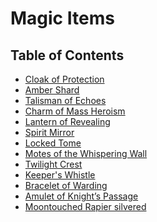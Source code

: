# Magic Items

## Table of Contents

- [Cloak of Protection]()
- [Amber Shard](https://skroxiousdm.github.io/SkroxiousDM/simple-quest/lore/journalentry.jfbq9n1yiejpy2fk/journalentry.jfbq9n1yiejpy2fk.journalentrypage.culfgekemwv9rj5k)
- [Talisman of Echoes](https://skroxiousdm.github.io/SkroxiousDM/simple-quest/lore/journalentry.jfbq9n1yiejpy2fk/journalentry.jfbq9n1yiejpy2fk.journalentrypage.wwz4ab0yww6tp7a9)
- [Charm of Mass Heroism](https://skroxiousdm.github.io/SkroxiousDM/simple-quest/lore/journalentry.jfbq9n1yiejpy2fk/journalentry.jfbq9n1yiejpy2fk.journalentrypage.k0oohaio8wjuy1my)
- [Lantern of Revealing](https://skroxiousdm.github.io/SkroxiousDM/simple-quest/lore/journalentry.jfbq9n1yiejpy2fk/journalentry.jfbq9n1yiejpy2fk.journalentrypage.g3awchzukrcaf1s5)
- [Spirit Mirror](https://skroxiousdm.github.io/SkroxiousDM/simple-quest/lore/journalentry.jfbq9n1yiejpy2fk/journalentry.jfbq9n1yiejpy2fk.journalentrypage.teanrkac166qzvqa)
- [Locked Tome](https://skroxiousdm.github.io/SkroxiousDM/simple-quest/lore/journalentry.jfbq9n1yiejpy2fk/journalentry.jfbq9n1yiejpy2fk.journalentrypage.nczjwrofs1ktc9td)
- [Motes of the Whispering Wall](https://skroxiousdm.github.io/SkroxiousDM/simple-quest/lore/journalentry.jfbq9n1yiejpy2fk/journalentry.jfbq9n1yiejpy2fk.journalentrypage.yaagpxjscuut8x4d)
- [Twilight Crest](https://skroxiousdm.github.io/SkroxiousDM/simple-quest/lore/journalentry.jfbq9n1yiejpy2fk/journalentry.jfbq9n1yiejpy2fk.journalentrypage.nttjxmnfvrzrghpj)
- [Keeper's Whistle](https://skroxiousdm.github.io/SkroxiousDM/simple-quest/lore/journalentry.jfbq9n1yiejpy2fk/journalentry.jfbq9n1yiejpy2fk.journalentrypage.rxjkr1qzlazwuli7)
- [Bracelet of Warding](https://skroxiousdm.github.io/SkroxiousDM/simple-quest/lore/journalentry.jfbq9n1yiejpy2fk/journalentry.jfbq9n1yiejpy2fk.journalentrypage.vhbeeefogbwdlnae)
- [Amulet of Knight’s Passage](https://skroxiousdm.github.io/SkroxiousDM/simple-quest/lore/journalentry.jfbq9n1yiejpy2fk/journalentry.jfbq9n1yiejpy2fk.journalentrypage.npf7jbqh5kqtzakj)
- [Moontouched Rapier silvered](https://skroxiousdm.github.io/SkroxiousDM/simple-quest/lore/journalentry.jfbq9n1yiejpy2fk/journalentry.jfbq9n1yiejpy2fk.journalentrypage.1n1cov0vclijvkuq)

<!---
- [Holy Symbol of Ravenkind](https://skroxiousdm.github.io/SkroxiousDM/simple-quest/lore/simple-quest/lore/journalentry.jfbq9n1yiejpy2fk/journalentry.jfbq9n1yiejpy2fk.journalentrypage.9afq1xtbmfvnho6k)
- [Khazan's Staff](https://skroxiousdm.github.io/SkroxiousDM/simple-quest/lore/simple-quest/lore/journalentry.jfbq9n1yiejpy2fk/journalentry.jfbq9n1yiejpy2fk.journalentrypage.0sbvuwm3ndr2ikbh)
- [Spear of the Huntress](https://skroxiousdm.github.io/SkroxiousDM/simple-quest/lore/simple-quest/lore/journalentry.jfbq9n1yiejpy2fk/journalentry.jfbq9n1yiejpy2fk.journalentrypage.verg7y5lsuproz3g)
- [Dragon blessed weapon](https://skroxiousdm.github.io/SkroxiousDM/simple-quest/lore/simple-quest/lore/journalentry.jfbq9n1yiejpy2fk/journalentry.jfbq9n1yiejpy2fk.journalentrypage.apdloejyk6hfwmjb)
- [Shield of the Silver Dragon](https://skroxiousdm.github.io/SkroxiousDM/simple-quest/lore/simple-quest/lore/journalentry.jfbq9n1yiejpy2fk/journalentry.jfbq9n1yiejpy2fk.journalentrypage.frjetbwyantc1wgh)
- [Driftglobe](https://skroxiousdm.github.io/SkroxiousDM/simple-quest/lore/simple-quest/lore/journalentry.jfbq9n1yiejpy2fk/journalentry.jfbq9n1yiejpy2fk.journalentrypage.gxhheg5r64f5urg2)
- [Cape of the Mountebank](https://skroxiousdm.github.io/SkroxiousDM/simple-quest/lore/simple-quest/lore/journalentry.jfbq9n1yiejpy2fk/journalentry.jfbq9n1yiejpy2fk.journalentrypage.nxt2jmdxveohvxvw)
- [Furtive Firestarter](https://skroxiousdm.github.io/SkroxiousDM/simple-quest/lore/simple-quest/lore/journalentry.jfbq9n1yiejpy2fk/journalentry.jfbq9n1yiejpy2fk.journalentrypage.gjuxsvazq86ndrdf)
- [Chest of Holding](https://skroxiousdm.github.io/SkroxiousDM/simple-quest/lore/simple-quest/lore/journalentry.jfbq9n1yiejpy2fk/journalentry.jfbq9n1yiejpy2fk.journalentrypage.pw7kr6rfaox8nmwp)
--->
